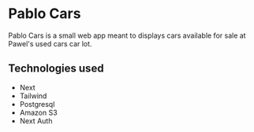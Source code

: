 # Pablo Cars #

Pablo Cars is a small web app meant to displays cars available for sale at Pawel's used cars car lot.

## Technologies used ##

- Next
- Tailwind
- Postgresql
- Amazon S3
- Next Auth
